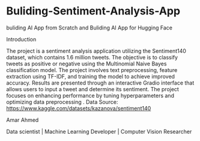 # Buliding-Sentiment-Analysis-App
buliding AI App from Scratch and Buliding AI App for Hugging Face

Introduction

The project is a sentiment analysis application utilizing the Sentiment140 dataset, which contains 1.6 million tweets. The objective is to classify tweets as positive or negative using the Multinomial Naive Bayes classification model. The project involves text preprocessing, feature extraction using TF-IDF, and training the model to achieve improved accuracy. Results are presented through an interactive Gradio interface that allows users to input a tweet and determine its sentiment. The project focuses on enhancing performance by tuning hyperparameters and optimizing data preprocessing . Data Source: https://www.kaggle.com/datasets/kazanova/sentiment140

Amar Ahmed

Data scientist | Machine Learning Developer | Computer Vision Researcher
